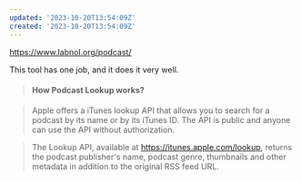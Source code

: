 ```yaml
---
updated: '2023-10-20T13:54:09Z'
created: '2023-10-20T13:54:09Z'
---
```

https://www.labnol.org/podcast/

This tool has one job, and it does it very well.

> #### How Podcast Lookup works?

> Apple offers a iTunes lookup API that allows you to search for a podcast by its name or by its iTunes ID. The API is public and anyone can use the API without authorization.

> The Lookup API, available at https://itunes.apple.com/lookup, returns the podcast publisher's name, podcast genre, thumbnails and other metadata in addition to the original RSS feed URL.